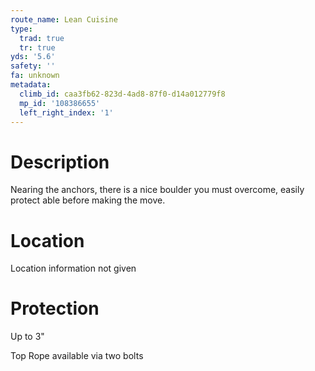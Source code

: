 ```yaml
---
route_name: Lean Cuisine
type:
  trad: true
  tr: true
yds: '5.6'
safety: ''
fa: unknown
metadata:
  climb_id: caa3fb62-823d-4ad8-87f0-d14a012779f8
  mp_id: '108386655'
  left_right_index: '1'
---
```

# Description
Nearing the anchors, there is a nice boulder you must overcome, easily protect able before making the move.

# Location
Location information not given

# Protection
Up to 3"

Top Rope available via two bolts
